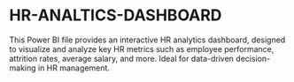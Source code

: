 # HR-ANALTICS-DASHBOARD
This Power BI file provides an interactive HR analytics dashboard, designed to visualize and analyze key HR metrics such as employee performance, attrition rates, average salary, and more. Ideal for data-driven decision-making in HR management.
